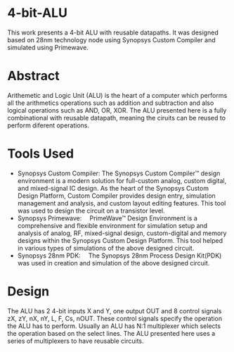 # 4-bit-ALU
This work presents a 4-bit ALU with reusable datapaths. It was designed based on 28nm technology node using Synopsys Custom Compiler and simulated using Primewave.
# Abstract
Arithemetic and Logic Unit (ALU) is the heart of a computer which performs all the arithmetics operations such as addition and subtraction and also logical operations such as AND, OR, XOR. The ALU presented here is a fully combinational with reusable datapath, meaning the ciruits can be reused to perform diferent operations.
# Tools Used
- Synopsys Custom Compiler: The Synopsys Custom Compiler™ design environment is a modern solution for full-custom analog, custom digital, and mixed-signal IC design. As the heart of the Synopsys Custom Design Platform, Custom Compiler provides design entry, simulation management and analysis, and custom layout editing features. This tool was used to design the circuit on a transistor level.
- Synopsys Primewave:  PrimeWave™ Design Environment is a comprehensive and flexible environment for simulation setup and analysis of analog, RF, mixed-signal design, custom-digital and memory designs within the Synopsys Custom Design Platform. This tool helped in various types of simulations of the above designed circuit.
- Synopsys 28nm PDK:  The Synopsys 28nm Process Design Kit(PDK) was used in creation and simulation of the above designed circuit.
# Design
The ALU has 2 4-bit inputs X and Y, one output OUT and 8 control signals zX, zY, nX, nY, L, F, Cs, nOUT. These control signals specify the operation the ALU has to perform. Usually an ALU has N:1 multiplexer which selects the operation based on the select lines. The ALU presented here uses a series of multiplexers to have reusable circuits.

